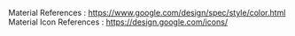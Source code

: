 Material References : https://www.google.com/design/spec/style/color.html
Material Icon References : https://design.google.com/icons/